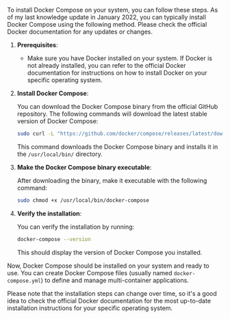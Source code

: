 To install Docker Compose on your system, you can follow these steps. As of my last knowledge update in January 2022, you can typically install Docker Compose using the following method. Please check the official Docker documentation for any updates or changes.

1. **Prerequisites**:

   - Make sure you have Docker installed on your system. If Docker is not already installed, you can refer to the official Docker documentation for instructions on how to install Docker on your specific operating system.

2. **Install Docker Compose**:

   You can download the Docker Compose binary from the official GitHub repository. The following commands will download the latest stable version of Docker Compose:

   ```bash
   sudo curl -L "https://github.com/docker/compose/releases/latest/download/docker-compose-$(uname -s)-$(uname -m)" -o /usr/local/bin/docker-compose
   ```

   This command downloads the Docker Compose binary and installs it in the `/usr/local/bin/` directory.

3. **Make the Docker Compose binary executable**:

   After downloading the binary, make it executable with the following command:

   ```bash
   sudo chmod +x /usr/local/bin/docker-compose
   ```

4. **Verify the installation**:

   You can verify the installation by running:

   ```bash
   docker-compose --version
   ```

   This should display the version of Docker Compose you installed.

Now, Docker Compose should be installed on your system and ready to use. You can create Docker Compose files (usually named `docker-compose.yml`) to define and manage multi-container applications.

Please note that the installation steps can change over time, so it's a good idea to check the official Docker documentation for the most up-to-date installation instructions for your specific operating system.
